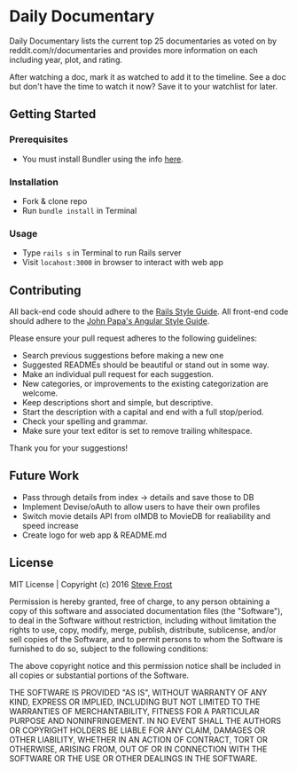 # Daily Documentary
Daily Documentary lists the current top 25 documentaries as voted on by reddit.com/r/documentaries and provides more information on each including year, plot, and rating.

After watching a doc, mark it as watched to add it to the timeline. See a doc but don't have the time to watch it now? Save it to your watchlist for later.

## Getting Started

### Prerequisites
* You must install Bundler using the info [here](http://bundler.io/).

### Installation
* Fork & clone repo
* Run `bundle install` in Terminal

### Usage
* Type `rails s` in Terminal to run Rails server
* Visit `locahost:3000` in browser to interact with web app

## Contributing
All back-end code should adhere to the [Rails Style Guide](https://github.com/bbatsov/rails-style-guide). All front-end code should adhere to the [John Papa's Angular Style Guide](https://github.com/johnpapa/angular-styleguide/blob/master/a1/README.md#single-responsibility).

Please ensure your pull request adheres to the following guidelines:
* Search previous suggestions before making a new one
* Suggested READMEs should be beautiful or stand out in some way.
* Make an individual pull request for each suggestion.
* New categories, or improvements to the existing categorization are welcome.
* Keep descriptions short and simple, but descriptive.
* Start the description with a capital and end with a full stop/period.
* Check your spelling and grammar.
* Make sure your text editor is set to remove trailing whitespace.

Thank you for your suggestions!

## Future Work
* Pass through details from index -> details and save those to DB
* Implement Devise/oAuth to allow users to have their own profiles
* Switch movie details API from oIMDB to MovieDB for realiability and speed increase
* Create logo for web app & README.md

## License

MIT License | Copyright (c) 2016 [Steve Frost](http://steveafrost.com)

Permission is hereby granted, free of charge, to any person obtaining a copy
of this software and associated documentation files (the "Software"), to deal
in the Software without restriction, including without limitation the rights
to use, copy, modify, merge, publish, distribute, sublicense, and/or sell
copies of the Software, and to permit persons to whom the Software is
furnished to do so, subject to the following conditions:

The above copyright notice and this permission notice shall be included in all
copies or substantial portions of the Software.

THE SOFTWARE IS PROVIDED "AS IS", WITHOUT WARRANTY OF ANY KIND, EXPRESS OR
IMPLIED, INCLUDING BUT NOT LIMITED TO THE WARRANTIES OF MERCHANTABILITY,
FITNESS FOR A PARTICULAR PURPOSE AND NONINFRINGEMENT. IN NO EVENT SHALL THE
AUTHORS OR COPYRIGHT HOLDERS BE LIABLE FOR ANY CLAIM, DAMAGES OR OTHER
LIABILITY, WHETHER IN AN ACTION OF CONTRACT, TORT OR OTHERWISE, ARISING FROM,
OUT OF OR IN CONNECTION WITH THE SOFTWARE OR THE USE OR OTHER DEALINGS IN THE
SOFTWARE.
